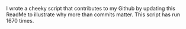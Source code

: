 I wrote a cheeky script that contributes to my Github by updating this ReadMe to illustrate why more than commits matter. This script has run 1670 times.